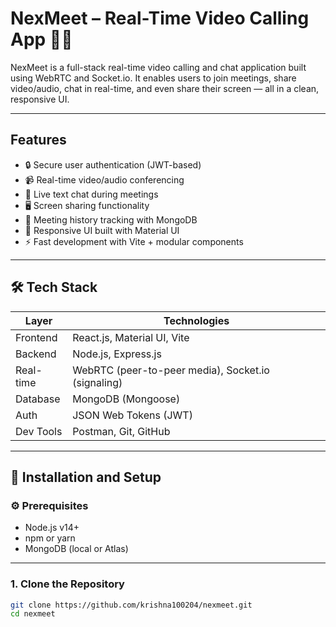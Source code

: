 # NexMeet – Real-Time Video Calling App 🎥💬

NexMeet is a full-stack real-time video calling and chat application built using WebRTC and Socket.io. It enables users to join meetings, share video/audio, chat in real-time, and even share their screen — all in a clean, responsive UI.

---

##  Features

- 🔒 Secure user authentication (JWT-based)
- 📹 Real-time video/audio conferencing
- 💬 Live text chat during meetings
- 🖥️ Screen sharing functionality
- 🧾 Meeting history tracking with MongoDB
- 📱 Responsive UI built with Material UI
- ⚡ Fast development with Vite + modular components

---

## 🛠 Tech Stack

| Layer       | Technologies                                      |
|-------------|--------------------------------------------------|
| Frontend    | React.js, Material UI, Vite                      |
| Backend     | Node.js, Express.js                              |
| Real-time   | WebRTC (peer-to-peer media), Socket.io (signaling) |
| Database    | MongoDB (Mongoose)                               |
| Auth        | JSON Web Tokens (JWT)                            |
| Dev Tools   | Postman, Git, GitHub                             |
                       

---

## 🧪 Installation and Setup

### ⚙️ Prerequisites

- Node.js v14+
- npm or yarn
- MongoDB (local or Atlas)

---

### 1. Clone the Repository

```bash
git clone https://github.com/krishna100204/nexmeet.git
cd nexmeet
